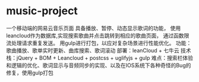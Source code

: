 # music-project
一个移动端的网易云音乐页面
具备播放、暂停、动态显示歌词的功能， 使用leancloud作为数据库,实现搜索歌曲并点击跳转到相应的歌曲页面， 通过函数限流处理请求重复发送。 用gulp进行打包，以应对复杂场景进行性能优化。
功能：歌曲播放、歌单实时更新、曲库搜索、歌词滚动
部署：leanCloud + 七牛云
技术栈：jQuery + BOM + Leancloud + postcss + uglifyjs + gulp
难点：搜索栏体验和逻辑的优化、歌词显示与音频同步的实现、以及在IOS系统下各种奇怪的Bug的修复，使用gulp打包
